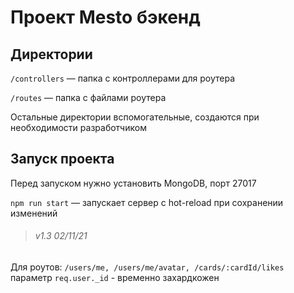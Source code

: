 # Проект Mesto бэкенд

## Директории

`/controllers` — папка с контроллерами для роутера

`/routes` — папка с файлами роутера  
  
Остальные директории вспомогательные, создаются при необходимости разработчиком

## Запуск проекта

Перед запуском нужно установить MongoDB, порт 27017

`npm run start` — запускает сервер с hot-reload при сохранении изменений

>###### v1.3 02/11/21
Для роутов: `/users/me, /users/me/avatar, /cards/:cardId/likes` параметр `req.user._id` - временно захардкожен
